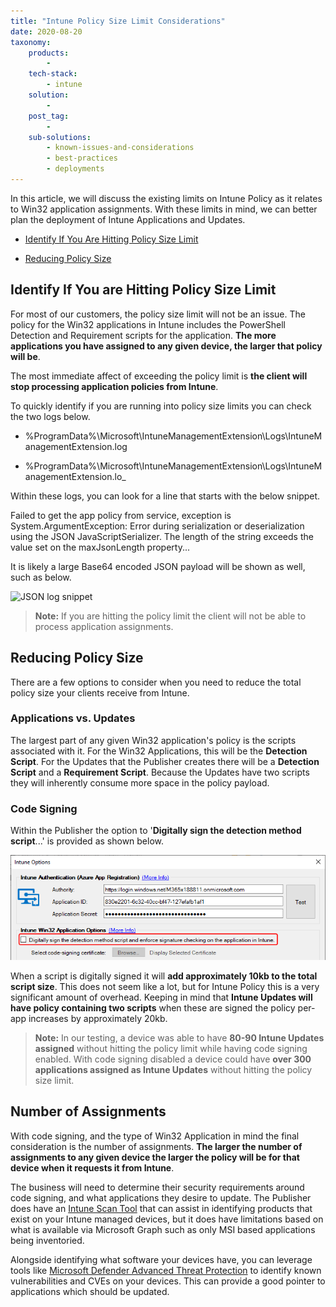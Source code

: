 ```yaml
---
title: "Intune Policy Size Limit Considerations"
date: 2020-08-20
taxonomy:
    products:
        - 
    tech-stack:
        - intune
    solution:
        - 
    post_tag:
        - 
    sub-solutions:
        - known-issues-and-considerations
        - best-practices
        - deployments
---
```


In this article, we will discuss the existing limits on Intune Policy as it relates to Win32 application assignments. With these limits in mind, we can better plan the deployment of Intune Applications and Updates.

- [Identify If You Are Hitting Policy Size Limit](#topic1)

- [Reducing Policy Size](#topic2)

## Identify If You are Hitting Policy Size Limit

For most of our customers, the policy size limit will not be an issue. The policy for the Win32 applications in Intune includes the PowerShell Detection and Requirement scripts for the application. **The more applications you have assigned to any given device, the larger that policy will be**. 

The most immediate affect of exceeding the policy limit is **the client will stop processing application policies from Intune**.

To quickly identify if you are running into policy size limits you can check the two logs below.

- %ProgramData%\\Microsoft\\IntuneManagementExtension\\Logs\\IntuneManagementExtension.log

- %ProgramData%\\Microsoft\\IntuneManagementExtension\\Logs\\IntuneManagementExtension.lo\_

Within these logs, you can look for a line that starts with the below snippet.

Failed to get the app policy from service, exception is System.ArgumentException: Error during serialization or deserialization using the JSON JavaScriptSerializer. The length of the string exceeds the value set on the maxJsonLength property...

It is likely a large Base64 encoded JSON payload will be shown as well, such as below.

![JSON log snippet](images/RADmkscyOB.png)

> **Note:** If you are hitting the policy limit the client will not be able to process application assignments. 

## Reducing Policy Size

There are a few options to consider when you need to reduce the total policy size your clients receive from Intune. 

### Applications vs. Updates

The largest part of any given Win32 application's policy is the scripts associated with it. For the Win32 Applications, this will be the **Detection Script**. For the Updates that the Publisher creates there will be a **Detection Script** and a **Requirement Script**. Because the Updates have two scripts they will inherently consume more space in the policy payload. 

### Code Signing

Within the Publisher the option to '**Digitally sign the detection method script**...' is provided as shown below.

![](../../_images/detection_method.png)

When a script is digitally signed it will **add approximately 10kb to the total script size**. This does not seem like a lot, but for Intune Policy this is a very significant amount of overhead. Keeping in mind that **Intune Updates will have policy containing two scripts** when these are signed the policy per-app increases by approximately 20kb. 

> **Note:** In our testing, a device was able to have **80-90 Intune Updates assigned** without hitting the policy limit while having code signing enabled. With code signing disabled a device could have **over 300 applications assigned as Intune Updates** without hitting the policy size limit.

## Number of Assignments

With code signing, and the type of Win32 Application in mind the final consideration is the number of assignments. **The larger the number of assignments to any given device the larger the policy will be for that device when it requests it from Intune**. 

The business will need to determine their security requirements around code signing, and what applications they desire to update. The Publisher does have an [Intune Scan Tool](https://patchmypc.com/scan-intune-for-supported-products) that can assist in identifying products that exist on your Intune managed devices, but it does have limitations based on what is available via Microsoft Graph such as only MSI based applications being inventoried. 

Alongside identifying what software your devices have, you can leverage tools like [Microsoft Defender Advanced Threat Protection](https://docs.microsoft.com/en-us/windows/security/threat-protection/microsoft-defender-atp/microsoft-defender-advanced-threat-protection) to identify known vulnerabilities and CVEs on your devices. This can provide a good pointer to applications which should be updated.
